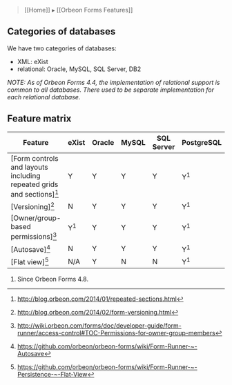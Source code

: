 > [[Home]] ▸ [[Orbeon Forms Features]]

## Categories of databases

We have two categories of databases:

- XML: eXist
- relational: Oracle, MySQL, SQL Server, DB2

*NOTE: As of Orbeon Forms 4.4, the implementation of relational support is common to all databases. There used to be separate implementation for each relational database.*

## Feature matrix

Feature                              | eXist        | Oracle | MySQL | SQL Server | PostgreSQL | DB2
-------------------------------------|--------------|--------|-------|------------|------------|----
[Form controls and layouts including repeated grids and sections][^1]    | Y     | Y      |Y      |Y        |Y<sup>1</sup>           |Y
[Versioning][^2]                     | N            | Y      |Y      |Y           |Y<sup>1</sup>           |Y
[Owner/group-based permissions][^3]  | Y<sup>1</sup>| Y      |Y      |Y           |Y<sup>1</sup>           |Y
[Autosave][^4]                       | N            | Y      |Y      |Y           |Y<sup>1</sup>           |Y
[Flat view][^5]                      | N/A          | Y      |N      |N           |Y<sup>1</sup>           |Y

1. Since Orbeon Forms 4.8.

[^1]: http://blog.orbeon.com/2014/01/repeated-sections.html
[^2]: http://blog.orbeon.com/2014/02/form-versioning.html
[^3]: http://wiki.orbeon.com/forms/doc/developer-guide/form-runner/access-control#TOC-Permissions-for-owner-group-members
[^4]: https://github.com/orbeon/orbeon-forms/wiki/Form-Runner-~-Autosave
[^5]: https://github.com/orbeon/orbeon-forms/wiki/Form-Runner-~-Persistence-~-Flat-View
